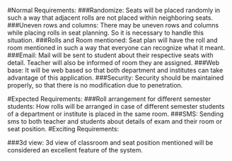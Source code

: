 
#Normal Requirements:
###Randomize:
Seats will be placed randomly in such a way that adjacent rolls are not placed within neighboring seats. 
###Uneven rows and columns:
There may be uneven rows and columns while placing rolls in seat planning. So it is necessary to handle this situation.
###Rolls and Room mentioned:
Seat plan will have the roll and room mentioned in such a way that everyone can recognize what it meant.
###Email:
Mail will be sent to student about their respective seats with detail. Teacher will also be informed of room they are assigned.
###Web base:
It will be web based so that both department and institutes can take advantage of this application.
###Security:
Security should be maintained properly, so that there is no modification due to penetration. 

#Expected Requirements:
###Roll arrangement for different semester students:
How rolls will  be arranged in case of different semester students of a department or institute is placed in the same room.
###SMS: 
Sending sms to both teacher and students about details of exam and their room or seat position.
#Exciting Requirements:

###3d view:
3d view of classroom and seat position mentioned will be considered an excellent feature of the system.
